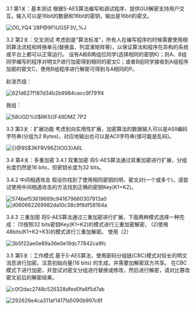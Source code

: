 3.1 第1关：基本测试
根据S-AES算法编写和调试程序，提供GUI解密支持用户交互。输入可以是16bit的数据和16bit的密钥，输出是16bit的密文。

![O0_YQ4`28P@9F)UGSF3V_%J](https://github.com/user-attachments/assets/079884d0-0e30-46f6-8c40-42760f7fdfa6)

3.2 第2关：交叉测试
考虑到是"算法标准"，所有人在编写程序的时候需要使用相同算法流程和转换单元(替换盒、列混淆矩阵等)，以保证算法和程序在异构的系统或平台上都可以正常运行。
设有A和B两组位同学(选择相同的密钥K)；则A、B组同学编写的程序对明文P进行加密得到相同的密文C；或者B组同学接收到A组程序加密的密文C，使用B组程序进行解密可得到与A相同的P。

赵浚杰组：

![621d627f187d34b2b9984cecc9f791f4](https://github.com/user-attachments/assets/61d1c474-5f74-44b0-a6e1-83c42f551005)

我组：

![58UGD%0$RK5({F49DMZ 7P2](https://github.com/user-attachments/assets/590a1a01-4161-4980-920d-a7632b759056)



3.3 第3关：扩展功能
考虑到向实用性扩展，加密算法的数据输入可以是ASII编码字符串(分组为2 Bytes)，对应地输出也可以是ACII字符串(很可能是乱码)。

![{}@9S$3KFRV96Z)IOG3}A6L](https://github.com/user-attachments/assets/cb013d79-b3c8-4e4e-8043-cfffedf5df27)


3.4 第4关：多重加密
3.4.1 双重加密
将S-AES算法通过双重加密进行扩展，分组长度仍然是16 bits，但密钥长度为32 bits。



3.4.2 中间相遇攻击
假设你找到了使用相同密钥的明、密文对(一个或多个)，请尝试使用中间相遇攻击的方法找到正确的密钥Key(K1+K2)。

![574bef53819689c941679660307913a0](https://github.com/user-attachments/assets/8d2b845a-869c-44fe-b23b-a6f87bd7b073)
![d060662269982da10c38c9f8df56164a](https://github.com/user-attachments/assets/1527130a-0ac2-4a1b-94cf-7935f333c1ec)



3.4.3 三重加密
将S-AES算法通过三重加密进行扩展，下面两种模式选择一种完成：
(1)按照32 bits密钥Key(K1+K2)的模式进行三重加密解密，
(2)使用48bits(K1+K2+K3)的模式进行三重加解密。
使用（2）

![3b5f22ae0e89a36e0e19dc77842ca9fc](https://github.com/user-attachments/assets/c3711bf5-93b1-4876-92dd-d6e6129b0ae4)

3.5 第5关：工作模式
基于S-AES算法，使用密码分组链(CBC)模式对较长的明文消息进行加密。注意初始向量(16 bits) 的生成，并需要加解密双方共享。
在CBC模式下进行加密，并尝试对密文分组进行替换或修改，然后进行解密，请对比篡改密文前后的解密结果。

![c0f2dac2748c526328dfed0fa6f5d7ab](https://github.com/user-attachments/assets/9225bb75-7a06-4059-a762-854a9276e7d2)

![292626e4ca311af1417fa5090b997c6f](https://github.com/user-attachments/assets/3099baa3-9773-4a55-a094-9dd8ce3b84b2)


